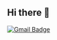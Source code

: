 ## Hi there 👋
[![Gmail Badge](https://img.shields.io/badge/Gmail-d14836?style=flat-square&logo=Gmail&logoColor=white&link=mailto:k.hayeon00@gmail.com)](mailto:k.hayeon00@gmail.com)

<!--
**KimHayeon1/KimHayeon1** is a ✨ _special_ ✨ repository because its `README.md` (this file) appears on your GitHub profile.

Here are some ideas to get you started:

- 🔭 I’m currently working on ...
- 🌱 I’m currently learning ...
- 👯 I’m looking to collaborate on ...
- 🤔 I’m looking for help with ...
- 💬 Ask me about ...
- 📫 How to reach me: ...
- 😄 Pronouns: ...
- ⚡ Fun fact: ...
-->
